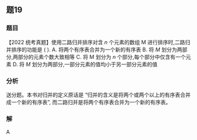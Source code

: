 ## 题19
### 题目
【2022 统考真题】使用二路归并排序对含 $n$ 个元素的数组 $\mathrm{M}$ 进行排序时,二路归并排序的功能是 ( ).
A. 将两个有序表合并为一个新的有序表
B. 将 $M$ 划分为两部分,两部分的元素个数大致相等
C. 将 $\mathrm{M}$ 划分为 $n$ 个部分,每个部分中仅含有一个元素
D. 将 $M$ 划分为两部分,一部分元素的值均小于另一部分元素的值
### 分析
送分题。本书对归并的定义原话是 “归并的含义是将两个或两个以上的有序表合并成一个新的有序表”, 而二路归并是将两个有序表合并为一个新的有序表。
### 解
A